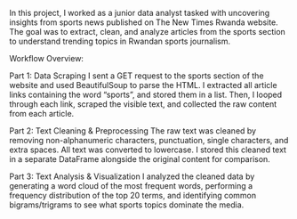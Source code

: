 In this project, I worked as a junior data analyst tasked with uncovering insights from sports news published on The New Times Rwanda website. The goal was to extract, clean, and analyze articles from the sports section to understand trending topics in Rwandan sports journalism.

Workflow Overview:

Part 1: Data Scraping
I sent a GET request to the sports section of the website and used BeautifulSoup to parse the HTML. I extracted all article links containing the word “sports”, and stored them in a list. Then, I looped through each link, scraped the visible text, and collected the raw content from each article.

Part 2: Text Cleaning & Preprocessing
The raw text was cleaned by removing non-alphanumeric characters, punctuation, single characters, and extra spaces. All text was converted to lowercase. I stored this cleaned text in a separate DataFrame alongside the original content for comparison.

Part 3: Text Analysis & Visualization
I analyzed the cleaned data by generating a word cloud of the most frequent words, performing a frequency distribution of the top 20 terms, and identifying common bigrams/trigrams to see what sports topics dominate the media.
